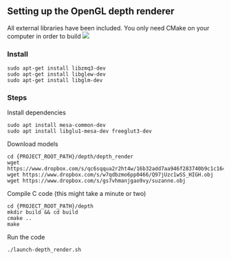 ## Setting up the OpenGL depth renderer
All external libraries have been included. You only need CMake on your computer in order to build
![](https://github.com/fxia22/realenv/blob/depth_render/misc/depth_render.png)

### Install
```shell
sudo apt-get install libzmq3-dev
sudo apt-get install libglew-dev
sudo apt-get install libglm-dev
```
### Steps

Install dependencies
```shell
sudo apt install mesa-common-dev
sudo apt install libglu1-mesa-dev freeglut3-dev
```

Download models
```shell
cd {PROJECT_ROOT_PATH}/depth/depth_render
wget https://www.dropbox.com/s/qc6sqqua2r2ht4w/16b32add7aa946f283740b9c1c1646c0.obj
wget https://www.dropbox.com/s/w7qdbzmo6pp0466/Q97jUzc1wSS_HIGH.obj
wget https://www.dropbox.com/s/gs7vhmanjgao9vy/suzanne.obj
```

Compile C code (this might take a minute or two)
```shell
cd {PROJECT_ROOT_PATH}/depth
mkdir build && cd build
cmake ..
make
```

Run the code
```
./launch-depth_render.sh
```
